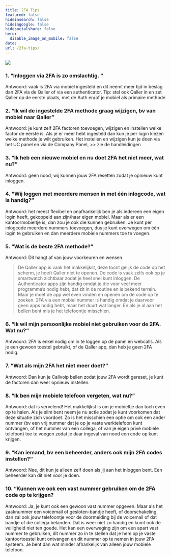 ```yaml
---
title: 2FA Tips
featured: false
hideinsearch: false
hideingoogle: false
hidesocialshare: false
hero:
  disable_image_on_mobile: false
date:
url: /2fa-tips/
---
```

<img src="https://res.cloudinary.com/callvoip/image/upload/v1691142108/two-steps-authentication-2fa-concept-2023-padlock-passcode-code-showing-smart-phone-business-person-s-hands-validate-password-identity-verification-cyber-security-technology.jpg">

<h3>1. “Inloggen via 2FA is zo omslachtig. “</h3>
   Antwoord: vaak is 2FA via mobiel ingesteld en dit neemt meer tijd in beslag dan 2FA via de Qaller of via een authenticator.
   Tip: stel ook Qaller in en zet Qaller op de eerste plaats, met de Auth en/of je mobiel als primaire methode
<h3>2. “Ik wil de ingestelde 2FA methode graag wijzigen, bv van mobiel naar Qaller”</h3>
   Antwoord: je kunt zelf 2FA factoren toevoegen, wijzigen en instellen welke factor de eerste is. Als je er meer hebt ingesteld dan kun je per login kiezen welke methode je wilt gebruiken.
   Het instellen en wijzigen kun je doen via het UC panel en via de Company Panel, >> zie de handleidingen
<h3>3. “Ik heb een nieuwe mobiel en nu doet 2FA het niet meer, wat nu?”</h3>
   Antwoord: geen nood, wij kunnen jouw 2FA resetten zodat je opnieuw kunt inloggen.
<h3>4. “Wij loggen met meerdere mensen in met één inlogcode, wat is handig?”</h3>
   Antwoord: het meest flexibel en onafhankelijk ben je als iedereen een eigen login heeft, gekoppeld aan zijn/haar eigen mobiel.
   Maar als er een kantoormobieltje is, dan zou je ook die kunnen gebruiken.
   Je kunt per inlogcode meerdere nummers toevoegen, dus je kunt overwegen om één login te gebruiken en dan meerdere mobiele nummers toe te voegen.
<h3>5. “Wat is de beste 2FA methode?”</h3>
   Antwoord: Dit hangt af van jouw voorkeuren en wensen.

   > De Qaller app is vaak het makkelijkst, deze toont gelijk de code op het scherm, je hoeft Qaller niet te openen. De code is vaak zelfs ook op je smartwatch zichtbaar zodat je heel snel kunt inloggen.
   > De Authenticator apps zijn handig omdat je die voor veel meer programma’s nodig hebt, dat zit in de routine en is bekend terrein. Maar je moet de app wel even vinden en openen om de code op te zoeken.
   > 2FA via een mobiel nummer is handig omdat je daarvoor geen apps nodig hebt, maar het duurt wat langer. En als je al aan het bellen bent mis je het telefoontje misschien.
  
<h3>6. “Ik wil mijn persoonlijke mobiel niet gebruiken voor de 2FA. Wat nu?“</h3>
   Antwoord: 2FA is enkel nodig om in te loggen op de panel en webcalls. Als je een gewoon toestel gebruikt, of de Qaller app, dan heb je geen 2FA nodig.
<h3>7. “Wat als mijn 2FA het niet meer doet?“</h3>
   Antwoord: Dan kun je Callvoip bellen zodat jouw 2FA wordt gereset, je kunt de factoren dan weer opnieuw instellen.
<h3>8. “Ik ben mijn mobiele telefoon vergeten, wat nu?”</h3>
   Antwoord: dat is vervelend! Het makkelijkst is om je mobieltje dan toch even op te halen.
   Als je slim bent neem je nu actie zodat je kunt voorkomen dat deze situatie zich voordoet. Zo is het misschien een optie om ook een ander nummer (bv een vrij nummer dat je op je vaste werktelefoon kunt ontvangen, of het nummer van een collega, of van je eigen privé mobiele telefoon) toe te voegen zodat je daar ingeval van nood een code op kunt krijgen.
<h3>9. “Kan iemand, bv een beheerder, anders ook mijn 2FA codes instellen?“</h3>
   Antwoord: Nee, dit kun je alleen zelf doen als jij aan het inloggen bent. Een beheerder kan dit niet voor je doen.  
<h3>10. “Kunnen we ook een vast nummer gebruiken om de 2FA code op te krijgen?</h3>
    Antwoord: Ja, je kunt ook een gewoon vast nummer opgeven. Maar als het zaaknummer een voicemail of gesloten-bandje heeft, of doorschakeling, dan zal ook jouw telefoontje voor de doormelding bij de voicemail of dat bandje of die collega belanden. Dat is weer niet zo handig en komt ook de veiligheid niet ten goede.
    Het kan een overweging zijn om een apart vast nummer te gebruiken, dit nummer zo in te stellen dat je hem op je vaste kantoortoestel kunt ontvangen en dit nummer op te nemen in jouw 2FA systeem. Je bent dan wat minder afhankelijk van alleen jouw mobiele telefoon.
